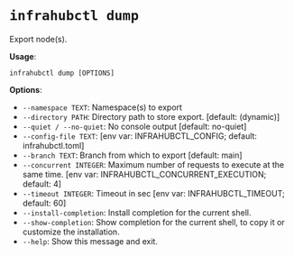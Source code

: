 # `infrahubctl dump`

Export node(s).

**Usage**:

```console
infrahubctl dump [OPTIONS]
```

**Options**:

* `--namespace TEXT`: Namespace(s) to export
* `--directory PATH`: Directory path to store export.  [default: (dynamic)]
* `--quiet / --no-quiet`: No console output  [default: no-quiet]
* `--config-file TEXT`: [env var: INFRAHUBCTL_CONFIG; default: infrahubctl.toml]
* `--branch TEXT`: Branch from which to export  [default: main]
* `--concurrent INTEGER`: Maximum number of requests to execute at the same time.  [env var: INFRAHUBCTL_CONCURRENT_EXECUTION; default: 4]
* `--timeout INTEGER`: Timeout in sec  [env var: INFRAHUBCTL_TIMEOUT; default: 60]
* `--install-completion`: Install completion for the current shell.
* `--show-completion`: Show completion for the current shell, to copy it or customize the installation.
* `--help`: Show this message and exit.
